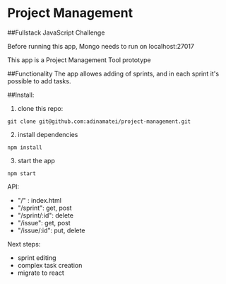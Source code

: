 # Project Management
##Fullstack JavaScript Challenge

Before running this app, Mongo needs to run on localhost:27017


This app is a Project Management Tool prototype


##Functionality
The app allowes adding of sprints, and in each sprint it's possible to add tasks.



##Install:
1. clone this repo: 

```git clone git@github.com:adinamatei/project-management.git```

2. install dependencies

```npm install```

3. start the app
 
 ```npm start```


API: 
- "/" : index.html
- "/sprint": get, post
- "/sprint/:id": delete
- "/issue": get, post
- "/issue/:id": put, delete


Next steps:
- sprint editing
- complex task creation
- migrate to react